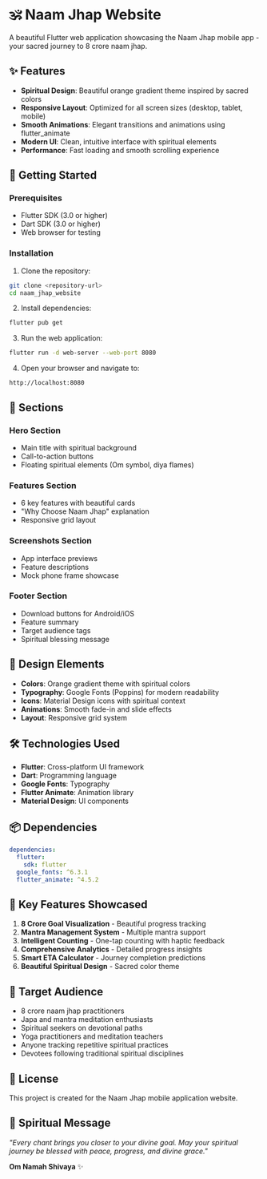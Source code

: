 # 🕉️ Naam Jhap Website

A beautiful Flutter web application showcasing the Naam Jhap mobile app - your sacred journey to 8 crore naam jhap.

## ✨ Features

- **Spiritual Design**: Beautiful orange gradient theme inspired by sacred colors
- **Responsive Layout**: Optimized for all screen sizes (desktop, tablet, mobile)
- **Smooth Animations**: Elegant transitions and animations using flutter_animate
- **Modern UI**: Clean, intuitive interface with spiritual elements
- **Performance**: Fast loading and smooth scrolling experience

## 🚀 Getting Started

### Prerequisites

- Flutter SDK (3.0 or higher)
- Dart SDK (3.0 or higher)
- Web browser for testing

### Installation

1. Clone the repository:
```bash
git clone <repository-url>
cd naam_jhap_website
```

2. Install dependencies:
```bash
flutter pub get
```

3. Run the web application:
```bash
flutter run -d web-server --web-port 8080
```

4. Open your browser and navigate to:
```
http://localhost:8080
```

## 📱 Sections

### Hero Section
- Main title with spiritual background
- Call-to-action buttons
- Floating spiritual elements (Om symbol, diya flames)

### Features Section
- 6 key features with beautiful cards
- "Why Choose Naam Jhap" explanation
- Responsive grid layout

### Screenshots Section
- App interface previews
- Feature descriptions
- Mock phone frame showcase

### Footer Section
- Download buttons for Android/iOS
- Feature summary
- Target audience tags
- Spiritual blessing message

## 🎨 Design Elements

- **Colors**: Orange gradient theme with spiritual colors
- **Typography**: Google Fonts (Poppins) for modern readability
- **Icons**: Material Design icons with spiritual context
- **Animations**: Smooth fade-in and slide effects
- **Layout**: Responsive grid system

## 🛠️ Technologies Used

- **Flutter**: Cross-platform UI framework
- **Dart**: Programming language
- **Google Fonts**: Typography
- **Flutter Animate**: Animation library
- **Material Design**: UI components

## 📦 Dependencies

```yaml
dependencies:
  flutter:
    sdk: flutter
  google_fonts: ^6.3.1
  flutter_animate: ^4.5.2
```

## 🌟 Key Features Showcased

1. **8 Crore Goal Visualization** - Beautiful progress tracking
2. **Mantra Management System** - Multiple mantra support
3. **Intelligent Counting** - One-tap counting with haptic feedback
4. **Comprehensive Analytics** - Detailed progress insights
5. **Smart ETA Calculator** - Journey completion predictions
6. **Beautiful Spiritual Design** - Sacred color theme

## 🎯 Target Audience

- 8 crore naam jhap practitioners
- Japa and mantra meditation enthusiasts
- Spiritual seekers on devotional paths
- Yoga practitioners and meditation teachers
- Anyone tracking repetitive spiritual practices
- Devotees following traditional spiritual disciplines

## 📄 License

This project is created for the Naam Jhap mobile application website.

## 🙏 Spiritual Message

*"Every chant brings you closer to your divine goal. May your spiritual journey be blessed with peace, progress, and divine grace."*

**Om Namah Shivaya** ✨
